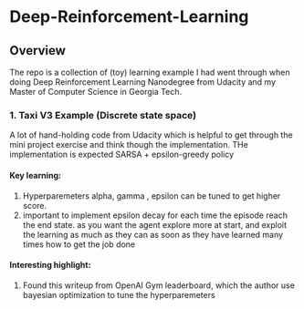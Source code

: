 # Deep-Reinforcement-Learning

## Overview
The repo is a collection of (toy) learning example I had went through when doing Deep Reinforcement Learning Nanodegree from Udacity and my Master of Computer Science in Georgia Tech.



### 1. Taxi V3 Example (Discrete state space)
A lot of hand-holding code from Udacity which is helpful to get through the mini project exercise and think though the implementation.
THe implementation is expected SARSA + epsilon-greedy policy 

#### Key learning:
1. Hyperparemeters alpha, gamma , epsilon can be tuned to get higher score.
2. important to implement epsilon decay for each time the episode reach the end state. as you want the agent explore more at start, and exploit the learning as much as they can as soon as they have learned many times how to get the job done

#### Interesting highlight:
1. Found this writeup from OpenAI Gym leaderboard, which the author use bayesian optimization to tune the hyperparemeters
